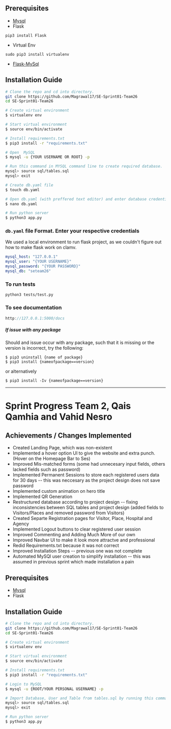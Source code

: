 ## Prerequisites
* [Mysql](https://dev.mysql.com/downloads/mysql/)
* Flask
```
pip3 install Flask
```
* Virtual Env
```
sudo pip3 install virtualenv
```
* [Flask-MySql](https://flask-mysql.readthedocs.io/en/stable/)


## Installation Guide
```bash
# Clone the repo and cd into directory.
git clone https://github.com/Magrawal17/SE-Sprint01-Team26
cd SE-Sprint01-Team26

# Create virtual environment
$ virtualenv env

# Start virtual environment
$ source env/bin/activate

# Install requirements.txt
$ pip3 install -r "requirements.txt"

# Open  MySQL
$ mysql -u {YOUR USERNAME OR ROOT} -p

# Run this command in MYSQL command line to create required database.
mysql> source sql/tables.sql
mysql> exit

# Create db.yaml file
$ touch db.yaml

# Open db.yaml (with preffered text editor) and enter database credentials in the file format described below
$ nano db.yaml

# Run python server
$ python3 app.py

```
### `db.yaml` file Format. Enter your respective credentials

We used a local environment to run flask project, as we couldn't figure out how to make flask work on clamv.

```yaml
mysql_host: "127.0.0.1"
mysql_user: "{YOUR USERNAME}"
mysql_password: "{YOUR PASSWORD}"
mysql_db: "seteam26"
```

### To run tests
```
python3 tests/test.py
```
### To see documentation
```go to url
http://127.0.0.1:5000/docs
```
##### If issue with any package
Should and issue occur with any package, such that it is missing or the version is incorrect, try the following:
```
$ pip3 uninstall {name of package}
$ pip3 install {nameofpackage==version}
```
or alternatively
```
$ pip3 install -Iv {nameofpackage==version}
```

--------------------------------------------------
# Sprint Progress Team 2, Qais Qamhia and Vahid Nesro

## Achievements / Changes Implemented 
 * Created Landing Page, which was non-existent
* Implemented a hover option UI to give the website and extra punch. (Hover on the Homepage Bar to Ses)
* Improved Mis-matched forms (some had unnecesary input fields, others lacked fields such as password)
* Implemented Permanent Sessions to store each registered users data for 30 days -- this was neccesary as the project design does not save password
* Implemented custom animation on hero title
* Implemented QR Generation
* Restructured database according to project design -- fixing inconsistencies between SQL tables and project design (added fields to Visitors/Places and removed password from Visitors)
* Created Separte Registration pages for Visitor, Place, Hospital and Agency
* Implemented Logout buttons to clear registered user session
* Improved Commenting and Adding Much More of our own
* Improved Navbar UI to make it look more attractve and professional
* Redid Requirements.txt because it was not correct
* Improved Installation Steps -- previous one was not complete
* Automated MySQl user creation to simplify installation -- this was assumed in previous sprint which made installation a pain


## Prerequisites
* [Mysql](https://dev.mysql.com/downloads/mysql/)
* Flask

## Installation Guide
```bash
# Clone the repo and cd into directory.
git clone https://github.com/Magrawal17/SE-Sprint01-Team26
cd SE-Sprint01-Team26

# Create virtual environment
$ virtualenv env

# Start virtual environment
$ source env/bin/activate

# Install requirements.txt
$ pip3 install -r "requirements.txt"

# Login to MySQL
$ mysql -u {ROOT/YOUR PERSONAL USERNAME} -p

# Import Database, User and Table from tables.sql by running this command in MYSQL command line to create required database.
mysql> source sql/tables.sql
mysql> exit

# Run python server
$ python3 app.py
